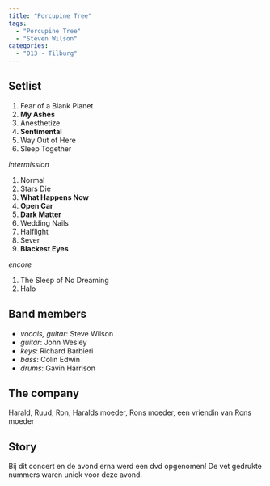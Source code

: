 ```yaml
---
title: "Porcupine Tree"
tags:
  - "Porcupine Tree"
  - "Steven Wilson"
categories:
  - "013 - Tilburg"
---
```

Setlist
-------
1. Fear of a Blank Planet
1. **My Ashes**
1. Anesthetize
1. **Sentimental**
1. Way Out of Here
1. Sleep Together

_intermission_

1. Normal
1. Stars Die
1. **What Happens Now**
1. **Open Car**
1. **Dark Matter**
1. Wedding Nails
1. Halflight
1. Sever
1. **Blackest Eyes**

_encore_

1. The Sleep of No Dreaming
1. Halo

Band members
------------
* _vocals, guitar_: Steve Wilson
* _guitar_: John Wesley
* _keys_: Richard Barbieri
* _bass_: Colin Edwin
* _drums_: Gavin Harrison

The company
-----------
Harald, Ruud, Ron, Haralds moeder, Rons moeder, een vriendin van Rons moeder

Story
-----
Bij dit concert en de avond erna werd een dvd opgenomen! De vet gedrukte nummers waren uniek voor deze avond.
